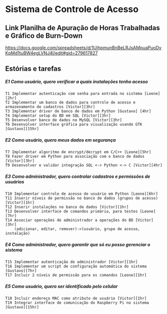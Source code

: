 # Sistema de Controle de Acesso

## Link Planilha de Apuração de Horas Trabalhadas e Gráfico de Burn-Down
https://docs.google.com/spreadsheets/d/1UihpmunBnBeLRJsAMpuaPuoDvKpMd1tuBW4egLVNJ4I/edit#gid=279617827

## Estórias e tarefas

##### E1 Como usuário, quero verificar a quais instalações tenho acesso
	T1 Implementar autenticação com senha para entrada no sistema [Leone][2hr]	
	T2 Implementar um banco de dados para controle de acesso e armazenamento de cadastros [Victor][3hr]	
	T3 Implementar driver de banco de dados em Python [Gustavo] [4hr]
	T4 Implementar setup do BD em SQL [Victor][3hr]	
	T5 Desenvolver banco de dados no MySQL [Victor][3hr]
	T6 Desenvolver interface gráfica para visualização usando GTK [Gustavo][15hr]

##### E2 Como usuário, quero meus dados em segurança
	T7 Implementar algoritmo de encrypt/decrypt em C/C++ [Leone][5hr]
	T8 Fazer driver em Python para associação com o banco de dados [Victor][3hr]
	T9 Desenvolver e validar integração SQL <-> Python <-> C [Victor][4hr]

##### E3 Como administrador, quero controlar cadastros e permissões de usuários
	T10 Implementar controle de acesso de usuário em Python [Leone][6hr]
	T11 Inserir níveis de permissão no banco de dados (grupos de acesso) [Victor][1hr]	
	T12 Inserir instalações no banco de dados [Victor][1hr]
	T13 Desenvolver interface de comandos primária, para testes [Leone][7hr]
	T14 Associar operações de administrador a operações do BD [Victor][3hr]
		(adicionar, editar, remover)->(usuário, grupo de acesso, instalação)

##### E4 Como administrador, quero garantir que só eu posso gerenciar o sistema
	T15 Implementar autenticação de administrador [Victor][1hr]
	T16 Implementar um script de configuração automática do sistema [Gustavo][7hr]
	T17 Incluir 2 níveis de permissão para os comandos [Leone][1hr]
	
##### E5 Como usuário, quero ser identificado pelo celular
	T18 Incluir endereço MAC como atributo de usuário [Victor][1hr]
	T19 Integrar interface de comunicação do Raspberry Pi no sistema [Gustavo][15hr]
